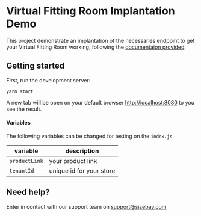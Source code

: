 # Virtual Fitting Room Implantation Demo

This project demonstrate an implantation of the necessaries endpoint to get your Virtual Fitting Room working, following the [documentaion provided](<[docs.sizebay.com](https://docs.sizebay.com/virtual-fitting-room/implantacao-em-apps-via-api)>).

## Getting started

First, run the development server:

`yarn start`

A new tab will be open on your default browser [http://localhost:8080](http://localhost:8080) to you see the result.

#### Variables

The following variables can be changed for testing on the `index.js`

| variable      | description              |
| ------------- | ------------------------ |
| `productLink` | your product link        |
| `tenantId`    | unique id for your store |

## Need help?

Enter in contact with our support team on support@sizebay.com
